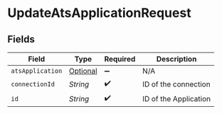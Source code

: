 # UpdateAtsApplicationRequest


## Fields

| Field                                                             | Type                                                              | Required                                                          | Description                                                       |
| ----------------------------------------------------------------- | ----------------------------------------------------------------- | ----------------------------------------------------------------- | ----------------------------------------------------------------- |
| `atsApplication`                                                  | [Optional<AtsApplication>](../../models/shared/AtsApplication.md) | :heavy_minus_sign:                                                | N/A                                                               |
| `connectionId`                                                    | *String*                                                          | :heavy_check_mark:                                                | ID of the connection                                              |
| `id`                                                              | *String*                                                          | :heavy_check_mark:                                                | ID of the Application                                             |
